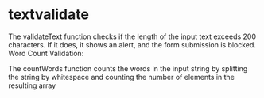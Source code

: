 # textvalidate

The validateText function checks if the length of the input text exceeds 200 characters. If it does, it shows an alert, and the form submission is blocked.
Word Count Validation:

The countWords function counts the words in the input string by splitting the string by whitespace and counting the number of elements in the resulting array

